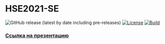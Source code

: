 # HSE2021-SE

<!-- Add buttons here -->

![GitHub release (latest by date including pre-releases)](https://img.shields.io/github/v/release/eshelukhina/HSE2021-SE?include_prereleases)
[![License](https://img.shields.io/github/license/eshelukhina/HSE2021-SE)](https://github.com/eshelukhina/HSE2021-SE/blob/main/LICENSE)
[![Build](https://github.com/eshelukhina/HSE2021-SE/actions/workflows/main_workflow.yml/badge.svg)](https://github.com/eshelukhina/HSE2021-SE/actions/workflows/main_workflow.yml)

<!-- Describe your project in brief -->

### [Ссылка на презентацию](https://docs.google.com/presentation/d/1TxEXXcMWpvSwv1GY_gKuPFU5ftwqNd2J7syRATtkBzk/edit?usp=sharing)
